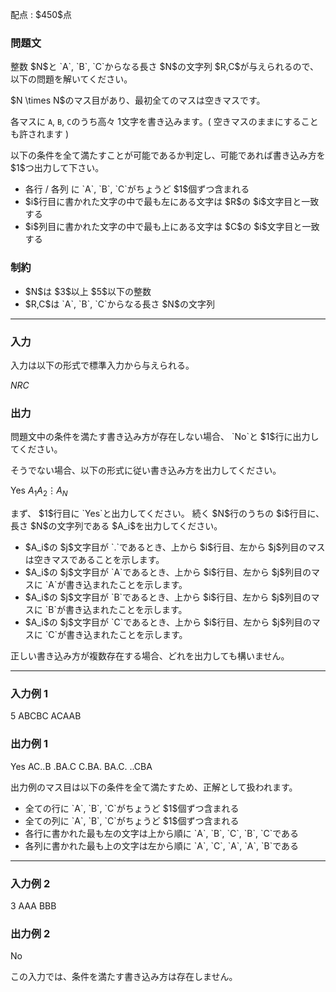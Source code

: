 
<div>

<span>

<span>

<p>
配点 : $450$点
</p>

<div>

<section>

### **問題文**

<p>
整数 $N$と `A`, `B`, `C`からなる長さ $N$の文字列 $R,C$が与えられるので、以下の問題を解いてください。
</p>

<p>
$N \times N$のマス目があり、最初全てのマスは空きマスです。

各マスに `A`, `B`, `C`のうち高々 $1$文字を書き込みます。( 空きマスのままにすることも許されます )
</p>

<p>
以下の条件を全て満たすことが可能であるか判定し、可能であれば書き込み方を $1$つ出力して下さい。
</p>

<ul>

<li>
各行 / 各列 に `A`, `B`, `C`がちょうど $1$個ずつ含まれる
</li>

<li>
$i$行目に書かれた文字の中で最も左にある文字は $R$の $i$文字目と一致する
</li>

<li>
$i$列目に書かれた文字の中で最も上にある文字は $C$の $i$文字目と一致する
</li>

</ul>

</section>

</div>

<div>

<section>

### **制約**

<ul>

<li>
$N$は $3$以上 $5$以下の整数
</li>

<li>
$R,C$は `A`, `B`, `C`からなる長さ $N$の文字列
</li>

</ul>

</section>

</div>

---

<div>

<div>

<section>

### **入力**

<p>
入力は以下の形式で標準入力から与えられる。
</p>

<div>

$N$$R$$C$
</div>

</section>

</div>

<div>

<section>

### **出力**

<p>
問題文中の条件を満たす書き込み方が存在しない場合、 `No`と $1$行に出力してください。

そうでない場合、以下の形式に従い書き込み方を出力してください。
</p>

<div>

Yes
$A_1$$A_2$$\vdots$$A_N$
</div>

<p>
まず、 $1$行目に `Yes`と出力してください。
続く $N$行のうちの $i$行目に、長さ $N$の文字列である $A_i$を出力してください。
</p>

<ul>

<li>
$A_i$の $j$文字目が `.`であるとき、上から $i$行目、左から $j$列目のマスは空きマスであることを示します。
</li>

<li>
$A_i$の $j$文字目が `A`であるとき、上から $i$行目、左から $j$列目のマスに `A`が書き込まれたことを示します。
</li>

<li>
$A_i$の $j$文字目が `B`であるとき、上から $i$行目、左から $j$列目のマスに `B`が書き込まれたことを示します。
</li>

<li>
$A_i$の $j$文字目が `C`であるとき、上から $i$行目、左から $j$列目のマスに `C`が書き込まれたことを示します。
</li>

</ul>

<p>
正しい書き込み方が複数存在する場合、どれを出力しても構いません。
</p>

</section>

</div>

</div>

---

<div>

<section>

### **入力例 1**

<div>

5
ABCBC
ACAAB

</div>

</section>

</div>

<div>

<section>

### **出力例 1**

<div>

Yes
AC..B
.BA.C
C.BA.
BA.C.
..CBA

</div>

<p>
出力例のマス目は以下の条件を全て満たすため、正解として扱われます。
</p>

<ul>

<li>
全ての行に `A`, `B`, `C`がちょうど $1$個ずつ含まれる
</li>

<li>
全ての列に `A`, `B`, `C`がちょうど $1$個ずつ含まれる
</li>

<li>
各行に書かれた最も左の文字は上から順に `A`, `B`, `C`, `B`, `C`である
</li>

<li>
各列に書かれた最も上の文字は左から順に `A`, `C`, `A`, `A`, `B`である
</li>

</ul>

</section>

</div>

---

<div>

<section>

### **入力例 2**

<div>

3
AAA
BBB

</div>

</section>

</div>

<div>

<section>

### **出力例 2**

<div>

No

</div>

<p>
この入力では、条件を満たす書き込み方は存在しません。
</p>

</section>

</div>

</span>

</span>

</div>
